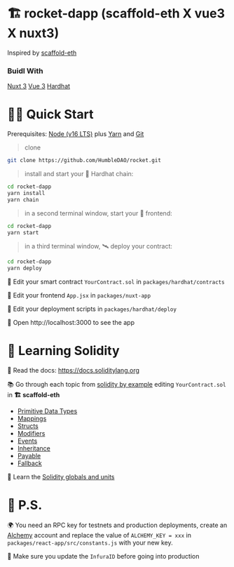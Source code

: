 # 🏗 rocket-dapp (scaffold-eth X vue3 X nuxt3)

Inspired by [scaffold-eth](https://github.com/scaffold-eth/scaffold-eth)

### Buidl With

[Nuxt 3](https://v3.nuxtjs.org/)
[Vue 3](https://vuejs.org/guide/introduction.html)
[Hardhat](https://hardhat.org/getting-started/)

# 🏄‍♂️ Quick Start

Prerequisites: [Node (v16 LTS)](https://nodejs.org/en/download/) plus [Yarn](https://classic.yarnpkg.com/en/docs/install/) and [Git](https://git-scm.com/downloads)

> clone

```bash
git clone https://github.com/HumbleDAO/rocket.git
```

> install and start your 👷‍ Hardhat chain:

```bash
cd rocket-dapp
yarn install
yarn chain
```

> in a second terminal window, start your 📱 frontend:

```bash
cd rocket-dapp
yarn start
```

> in a third terminal window, 🛰 deploy your contract:

```bash
cd rocket-dapp
yarn deploy
```

🔏 Edit your smart contract `YourContract.sol` in `packages/hardhat/contracts`

📝 Edit your frontend `App.jsx` in `packages/nuxt-app`

💼 Edit your deployment scripts in `packages/hardhat/deploy`

📱 Open http://localhost:3000 to see the app

# 🔭 Learning Solidity

📕 Read the docs: https://docs.soliditylang.org

📚 Go through each topic from [solidity by example](https://solidity-by-example.org) editing `YourContract.sol` in **🏗 scaffold-eth**

- [Primitive Data Types](https://solidity-by-example.org/primitives/)
- [Mappings](https://solidity-by-example.org/mapping/)
- [Structs](https://solidity-by-example.org/structs/)
- [Modifiers](https://solidity-by-example.org/function-modifier/)
- [Events](https://solidity-by-example.org/events/)
- [Inheritance](https://solidity-by-example.org/inheritance/)
- [Payable](https://solidity-by-example.org/payable/)
- [Fallback](https://solidity-by-example.org/fallback/)

📧 Learn the [Solidity globals and units](https://docs.soliditylang.org/en/latest/units-and-global-variables.html)

# 💌 P.S.

🌍 You need an RPC key for testnets and production deployments, create an [Alchemy](https://www.alchemy.com/) account and replace the value of `ALCHEMY_KEY = xxx` in `packages/react-app/src/constants.js` with your new key.

📣 Make sure you update the `InfuraID` before going into production
